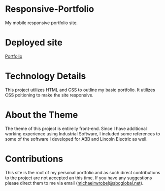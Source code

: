 # Responsive-Portfolio
My mobile responsive portfolio site.

# Deployed site
[Portfolio](https://michaelwrobelpersonal.github.io/Responsive-Portfolio/)


# Technology Details

This project utilizes HTML and CSS to outline my basic portfolio.  It utilizes CSS poitioning to make the site responsive.

# About the Theme

The theme of this project is entirelly front-end.  Since I have additional working experience using Industrial Software, I included some references to some of the software I developed for ABB and Lincoln Electric as well.

# Contributions

This site is the root of my personal portfolio and as such direct contributions to the project are not accepted an this time.  If you have any suggestions pleaae direct them to me via email (michaelrwrobel@sbcglobal.net).


